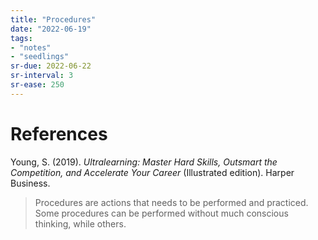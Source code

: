 ```yaml
---
title: "Procedures"
date: "2022-06-19"
tags:
- "notes"
- "seedlings"
sr-due: 2022-06-22
sr-interval: 3
sr-ease: 250
---
```


# References

Young, S. (2019). _Ultralearning: Master Hard Skills, Outsmart the Competition, and Accelerate Your Career_ (Illustrated edition). Harper Business.
>Procedures are actions that needs to be performed and practiced. Some procedures can be performed without much conscious thinking, while others.